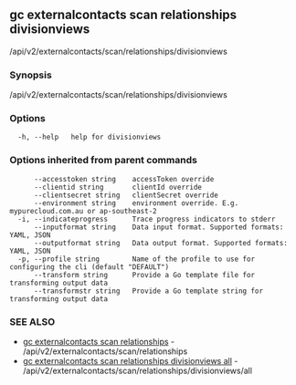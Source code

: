 ## gc externalcontacts scan relationships divisionviews

/api/v2/externalcontacts/scan/relationships/divisionviews

### Synopsis

/api/v2/externalcontacts/scan/relationships/divisionviews

### Options

```
  -h, --help   help for divisionviews
```

### Options inherited from parent commands

```
      --accesstoken string    accessToken override
      --clientid string       clientId override
      --clientsecret string   clientSecret override
      --environment string    environment override. E.g. mypurecloud.com.au or ap-southeast-2
  -i, --indicateprogress      Trace progress indicators to stderr
      --inputformat string    Data input format. Supported formats: YAML, JSON
      --outputformat string   Data output format. Supported formats: YAML, JSON
  -p, --profile string        Name of the profile to use for configuring the cli (default "DEFAULT")
      --transform string      Provide a Go template file for transforming output data
      --transformstr string   Provide a Go template string for transforming output data
```

### SEE ALSO

* [gc externalcontacts scan relationships](gc_externalcontacts_scan_relationships.html)	 - /api/v2/externalcontacts/scan/relationships
* [gc externalcontacts scan relationships divisionviews all](gc_externalcontacts_scan_relationships_divisionviews_all.html)	 - /api/v2/externalcontacts/scan/relationships/divisionviews/all


